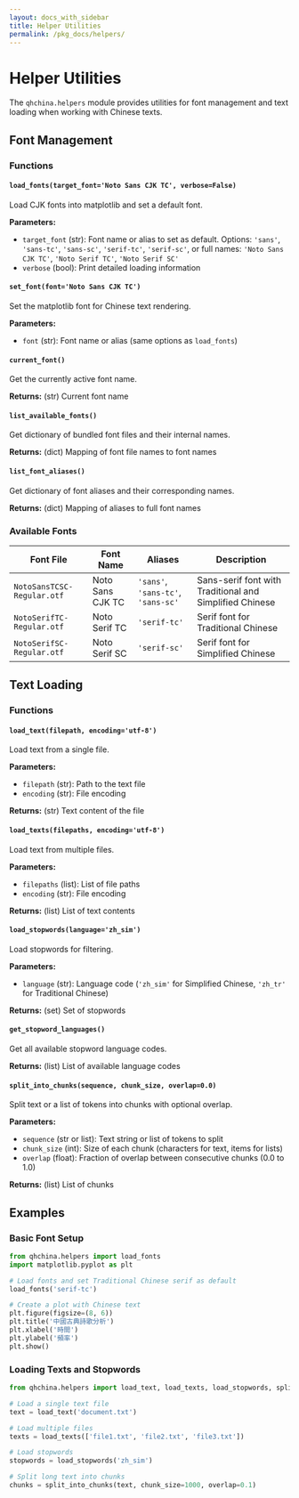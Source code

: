 ```yaml
---
layout: docs_with_sidebar
title: Helper Utilities
permalink: /pkg_docs/helpers/
---
```


# Helper Utilities

The `qhchina.helpers` module provides utilities for font management and text loading when working with Chinese texts.

## Font Management

### Functions

#### `load_fonts(target_font='Noto Sans CJK TC', verbose=False)`

Load CJK fonts into matplotlib and set a default font.

**Parameters:**
- `target_font` (str): Font name or alias to set as default. Options: `'sans'`, `'sans-tc'`, `'sans-sc'`, `'serif-tc'`, `'serif-sc'`, or full names: `'Noto Sans CJK TC'`, `'Noto Serif TC'`, `'Noto Serif SC'`
- `verbose` (bool): Print detailed loading information

#### `set_font(font='Noto Sans CJK TC')`

Set the matplotlib font for Chinese text rendering.

**Parameters:**
- `font` (str): Font name or alias (same options as `load_fonts`)

#### `current_font()`

Get the currently active font name.

**Returns:** (str) Current font name

#### `list_available_fonts()`

Get dictionary of bundled font files and their internal names.

**Returns:** (dict) Mapping of font file names to font names

#### `list_font_aliases()`

Get dictionary of font aliases and their corresponding names.

**Returns:** (dict) Mapping of aliases to full font names

### Available Fonts

| Font File | Font Name | Aliases | Description |
|-----------|-----------|---------|-------------|
| `NotoSansTCSC-Regular.otf` | Noto Sans CJK TC | `'sans'`, `'sans-tc'`, `'sans-sc'` | Sans-serif font with Traditional and Simplified Chinese |
| `NotoSerifTC-Regular.otf` | Noto Serif TC | `'serif-tc'` | Serif font for Traditional Chinese |
| `NotoSerifSC-Regular.otf` | Noto Serif SC | `'serif-sc'` | Serif font for Simplified Chinese |

## Text Loading

### Functions

#### `load_text(filepath, encoding='utf-8')`

Load text from a single file.

**Parameters:**
- `filepath` (str): Path to the text file
- `encoding` (str): File encoding

**Returns:** (str) Text content of the file

#### `load_texts(filepaths, encoding='utf-8')`

Load text from multiple files.

**Parameters:**
- `filepaths` (list): List of file paths
- `encoding` (str): File encoding

**Returns:** (list) List of text contents

#### `load_stopwords(language='zh_sim')`

Load stopwords for filtering.

**Parameters:**
- `language` (str): Language code (`'zh_sim'` for Simplified Chinese, `'zh_tr'` for Traditional Chinese)

**Returns:** (set) Set of stopwords

#### `get_stopword_languages()`

Get all available stopword language codes.

**Returns:** (list) List of available language codes

#### `split_into_chunks(sequence, chunk_size, overlap=0.0)`

Split text or a list of tokens into chunks with optional overlap.

**Parameters:**
- `sequence` (str or list): Text string or list of tokens to split
- `chunk_size` (int): Size of each chunk (characters for text, items for lists)
- `overlap` (float): Fraction of overlap between consecutive chunks (0.0 to 1.0)

**Returns:** (list) List of chunks

## Examples

### Basic Font Setup

```python
from qhchina.helpers import load_fonts
import matplotlib.pyplot as plt

# Load fonts and set Traditional Chinese serif as default
load_fonts('serif-tc')

# Create a plot with Chinese text
plt.figure(figsize=(8, 6))
plt.title('中國古典詩歌分析')
plt.xlabel('時間')
plt.ylabel('頻率')
plt.show()
```

### Loading Texts and Stopwords

```python
from qhchina.helpers import load_text, load_texts, load_stopwords, split_into_chunks

# Load a single text file
text = load_text('document.txt')

# Load multiple files
texts = load_texts(['file1.txt', 'file2.txt', 'file3.txt'])

# Load stopwords
stopwords = load_stopwords('zh_sim')

# Split long text into chunks
chunks = split_into_chunks(text, chunk_size=1000, overlap=0.1)
```
